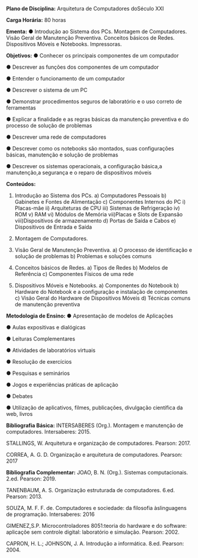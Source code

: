 **Plano de Disciplina:** Arquitetura de Computadores doSéculo XXI

**Carga Horária:** 80 horas

**Ementa:**
● Introdução ao Sistema dos PCs. Montagem de Computadores. Visão Geral de Manutenção Preventiva. Conceitos básicos de Redes. Dispositivos Móveis e Notebooks. Impressoras.

**Objetivos:**
● Conhecer os principais componentes de um computador

● Descrever as funções dos componentes de um computador

● Entender o funcionamento de um computador

● Descrever o sistema de um PC

● Demonstrar procedimentos seguros de laboratório e o uso correto de ferramentas

● Explicar a finalidade e as regras básicas da manutenção preventiva e do processo de solução de problemas

● Descrever uma rede de computadores

● Descrever como os notebooks são montados, suas configurações básicas, manutenção e solução de problemas

● Descrever os sistemas operacionais, a configuração básica,a manutenção,a segurança e o reparo de dispositivos móveis

**Conteúdos:**
1) Introdução ao Sistema dos PCs.
a) Computadores Pessoais
b) Gabinetes e Fontes de Alimentação
c) Componentes Internos do PC
i) Placas-mãe
ii) Arquiteturas de CPU
iii) Sistemas de Refrigeração
iv) ROM
v) RAM
vi) Módulos de Memória
vii)Placas e Slots de Expansão
viii)Dispositivos de armazenamento
d) Portas de Saída e Cabos
e) Dispositivos de Entrada e Saída
2) Montagem de Computadores.
3) Visão Geral de Manutenção Preventiva.
a) O processo de identificação e solução de problemas
b) Problemas e soluções comuns


4) Conceitos básicos de Redes.
a) Tipos de Redes
b) Modelos de Referência
c) Componentes Físicos de uma rede
5) Dispositivos Móveis e Notebooks.
a) Componentes do Notebook
b) Hardware do Notebook e a configuração e instalação de componentes
c) Visão Geral do Hardware de Dispositivos Móveis
d) Técnicas comuns de manutenção preventiva

**Metodologia de Ensino:**
● Apresentação de modelos de Aplicações

● Aulas expositivas e dialógicas

● Leituras Complementares

● Atividades de laboratórios virtuais

● Resolução de exercícios

● Pesquisas e seminários

● Jogos e experiências práticas de aplicação

● Debates

● Utilização de aplicativos, filmes, publicações, divulgação científica da web, livros

**Bibliografia Básica:**
INTERSABERES (Org.). Montagem e manutenção de computadores. Intersaberes: 2015.

STALLINGS, W. Arquitetura e organização de computadores. Pearson: 2017.

CORREA, A. G. D. Organização e arquitetura de computadores. Pearson: 2017

**Bibliografia Complementar:**
JOAO, B. N. (Org.). Sistemas computacionais. 2.ed. Pearson: 2019.

TANENBAUM, A. S. Organização estruturada de computadores. 6.ed. Pearson: 2013.

SOUZA, M. F. F. de. Computadores e sociedade: da filosofia àslinguagens de programação. Intersaberes: 2016

GIMENEZ,S.P. Microcontroladores 8051:teoria do hardware e do software: aplicaçõe sem controle digital: laboratório e simulação. Pearson: 2002.

CAPRON, H. L.; JOHNSON, J. A. Introdução a informática. 8.ed. Pearson: 2004.



